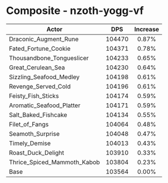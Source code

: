 # Composite - nzoth-yogg-vf
| Actor | DPS | Increase |
|---|:---:|:---:|
|Draconic_Augment_Rune|104470|0.87%|
|Fated_Fortune_Cookie|104371|0.78%|
|Thousandbone_Tongueslicer|104233|0.65%|
|Great_Cerulean_Sea|104230|0.64%|
|Sizzling_Seafood_Medley|104198|0.61%|
|Revenge_Served_Cold|104196|0.61%|
|Feisty_Fish_Sticks|104174|0.59%|
|Aromatic_Seafood_Platter|104171|0.59%|
|Salt_Baked_Fishcake|104134|0.55%|
|Filet_of_Fangs|104064|0.48%|
|Seamoth_Surprise|104048|0.47%|
|Timely_Demise|104013|0.43%|
|Roast_Duck_Delight|103910|0.33%|
|Thrice_Spiced_Mammoth_Kabob|103804|0.23%|
|Base|103564|0.00%|
